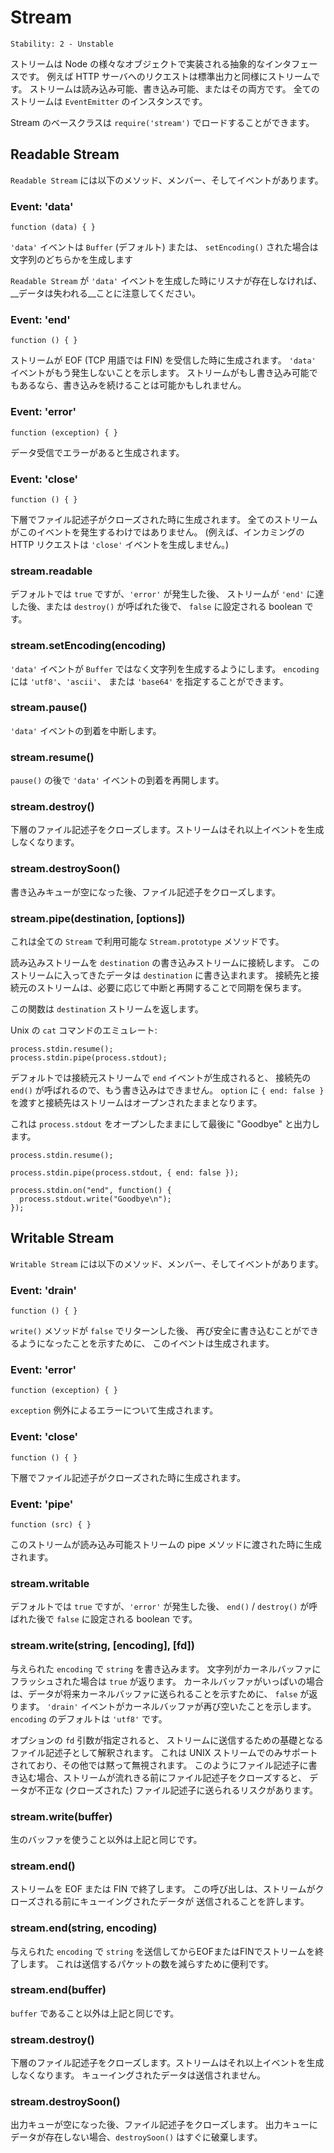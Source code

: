 # Stream

    Stability: 2 - Unstable

<!--
A stream is an abstract interface implemented by various objects in Node.
For example a request to an HTTP server is a stream, as is stdout. Streams
are readable, writable, or both. All streams are instances of `EventEmitter`.

You can load up the Stream base class by doing `require('stream')`.
-->

ストリームは Node の様々なオブジェクトで実装される抽象的なインタフェースです。
例えば HTTP サーバへのリクエストは標準出力と同様にストリームです。
ストリームは読み込み可能、書き込み可能、またはその両方です。
全てのストリームは `EventEmitter` のインスタンスです。

Stream のベースクラスは `require('stream')` でロードすることができます。

## Readable Stream

<!--type=class-->

<!--
A `Readable Stream` has the following methods, members, and events.
-->

`Readable Stream` には以下のメソッド、メンバー、そしてイベントがあります。

### Event: 'data'

`function (data) { }`

<!--
The `'data'` event emits either a `Buffer` (by default) or a string if
`setEncoding()` was used.

Note that the __data will be lost__ if there is no listener when a
`Readable Stream` emits a `'data'` event.
-->

`'data'` イベントは `Buffer` (デフォルト) または、
`setEncoding()` された場合は文字列のどちらかを生成します

`Readable Stream` が `'data'` イベントを生成した時にリスナが存在しなければ、
__データは失われる__ことに注意してください。

### Event: 'end'

`function () { }`

<!--
Emitted when the stream has received an EOF (FIN in TCP terminology).
Indicates that no more `'data'` events will happen. If the stream is also
writable, it may be possible to continue writing.
-->

ストリームが EOF (TCP 用語では FIN) を受信した時に生成されます。
`'data'` イベントがもう発生しないことを示します。
ストリームがもし書き込み可能でもあるなら、書き込みを続けることは可能かもしれません。

### Event: 'error'

`function (exception) { }`

<!--
Emitted if there was an error receiving data.
-->

データ受信でエラーがあると生成されます。

### Event: 'close'

`function () { }`

<!--
Emitted when the underlying file descriptor has been closed. Not all streams
will emit this.  (For example, an incoming HTTP request will not emit
`'close'`.)
-->

下層でファイル記述子がクローズされた時に生成されます。
全てのストリームがこのイベントを発生するわけではありません。
(例えば、インカミングの HTTP リクエストは `'close'` イベントを生成しません。)

### stream.readable

<!--
A boolean that is `true` by default, but turns `false` after an `'error'`
occurred, the stream came to an `'end'`, or `destroy()` was called.
-->

デフォルトでは `true` ですが、`'error'` が発生した後、
ストリームが `'end'` に達した後、または `destroy()` が呼ばれた後で、
`false` に設定される boolean です。

### stream.setEncoding(encoding)

<!--
Makes the data event emit a string instead of a `Buffer`. `encoding` can be
`'utf8'`, `'ascii'`, or `'base64'`.
-->

`'data'` イベントが `Buffer` ではなく文字列を生成するようにします。
`encoding` には `'utf8'`、`'ascii'`、
または `'base64'` を指定することができます。

### stream.pause()

<!--
Pauses the incoming `'data'` events.
-->

`'data'` イベントの到着を中断します。

### stream.resume()

<!--
Resumes the incoming `'data'` events after a `pause()`.
-->

`pause()` の後で `'data'` イベントの到着を再開します。

### stream.destroy()

<!--
Closes the underlying file descriptor. Stream will not emit any more events.
-->

下層のファイル記述子をクローズします。ストリームはそれ以上イベントを生成しなくなります。

### stream.destroySoon()

<!--
After the write queue is drained, close the file descriptor.
-->

書き込みキューが空になった後、ファイル記述子をクローズします。

### stream.pipe(destination, [options])

<!--
This is a `Stream.prototype` method available on all `Stream`s.
-->

これは全ての `Stream` で利用可能な `Stream.prototype` メソッドです。

<!--
Connects this read stream to `destination` WriteStream. Incoming
data on this stream gets written to `destination`. The destination and source
streams are kept in sync by pausing and resuming as necessary.
-->

読み込みストリームを `destination` の書き込みストリームに接続します。
このストリームに入ってきたデータは `destination` に書き込まれます。
接続先と接続元のストリームは、必要に応じて中断と再開することで同期を保ちます。

<!--
This function returns the `destination` stream.
-->

この関数は `destination` ストリームを返します。

<!--
Emulating the Unix `cat` command:
-->

Unix の `cat` コマンドのエミュレート:

    process.stdin.resume();
    process.stdin.pipe(process.stdout);


<!--
By default `end()` is called on the destination when the source stream emits
`end`, so that `destination` is no longer writable. Pass `{ end: false }` as
`options` to keep the destination stream open.
-->

デフォルトでは接続元ストリームで `end` イベントが生成されると、
接続先の `end()` が呼ばれるので、もう書き込みはできません。
`option` に `{ end: false }` を渡すと接続先はストリームはオープンされたままとなります。

<!--
This keeps `process.stdout` open so that "Goodbye" can be written at the end.
-->

これは `process.stdout` をオープンしたままにして最後に "Goodbye" と出力します。

    process.stdin.resume();

    process.stdin.pipe(process.stdout, { end: false });

    process.stdin.on("end", function() {
      process.stdout.write("Goodbye\n");
    });


## Writable Stream

<!--type=class-->

<!--
A `Writable Stream` has the following methods, members, and events.
-->

`Writable Stream` には以下のメソッド、メンバー、そしてイベントがあります。

### Event: 'drain'

`function () { }`

<!--
After a `write()` method returned `false`, this event is emitted to
indicate that it is safe to write again.
-->

`write()` メソッドが `false` でリターンした後、
再び安全に書き込むことができるようになったことを示すために、
このイベントは生成されます。

### Event: 'error'

`function (exception) { }`

<!--
Emitted on error with the exception `exception`.
-->

`exception` 例外によるエラーについて生成されます。

### Event: 'close'

`function () { }`

<!--
Emitted when the underlying file descriptor has been closed.
-->

下層でファイル記述子がクローズされた時に生成されます。

### Event: 'pipe'

`function (src) { }`

<!--
Emitted when the stream is passed to a readable stream's pipe method.
-->

このストリームが読み込み可能ストリームの pipe メソッドに渡された時に生成されます。

### stream.writable

<!--
A boolean that is `true` by default, but turns `false` after an `'error'`
occurred or `end()` / `destroy()` was called.
-->

デフォルトでは `true` ですが、`'error'` が発生した後、
`end()` / `destroy()` が呼ばれた後で `false` に設定される boolean です。

### stream.write(string, [encoding], [fd])

<!--
Writes `string` with the given `encoding` to the stream.  Returns `true` if
the string has been flushed to the kernel buffer.  Returns `false` to
indicate that the kernel buffer is full, and the data will be sent out in
the future. The `'drain'` event will indicate when the kernel buffer is
empty again. The `encoding` defaults to `'utf8'`.
-->

与えられた `encoding` で `string` を書き込みます。
文字列がカーネルバッファにフラッシュされた場合は `true` が返ります。
カーネルバッファがいっぱいの場合は、データが将来カーネルバッファに送られることを示すために、
`false` が返ります。
`'drain'` イベントがカーネルバッファが再び空いたことを示します。
`encoding` のデフォルトは `'utf8'` です。

<!--
If the optional `fd` parameter is specified, it is interpreted as an integral
file descriptor to be sent over the stream. This is only supported for UNIX
streams, and is silently ignored otherwise. When writing a file descriptor in
this manner, closing the descriptor before the stream drains risks sending an
invalid (closed) FD.
-->

オプションの `fd` 引数が指定されると、
ストリームに送信するための基礎となるファイル記述子として解釈されます。
これは UNIX ストリームでのみサポートされており、その他では黙って無視されます。
このようにファイル記述子に書き込む場合、ストリームが流れきる前にファイル記述子をクローズすると、
データが不正な (クローズされた) ファイル記述子に送られるリスクがあります。

### stream.write(buffer)

<!--
Same as the above except with a raw buffer.
-->

生のバッファを使うこと以外は上記と同じです。

### stream.end()

<!--
Terminates the stream with EOF or FIN.
This call will allow queued write data to be sent before closing the stream.
-->

ストリームを EOF または FIN で終了します。
この呼び出しは、ストリームがクローズされる前にキューイングされたデータが
送信されることを許します。

### stream.end(string, encoding)

<!--
Sends `string` with the given `encoding` and terminates the stream with EOF
or FIN. This is useful to reduce the number of packets sent.
-->

与えられた `encoding` で `string` を送信してからEOFまたはFINでストリームを終了します。
これは送信するパケットの数を減らすために便利です。

### stream.end(buffer)

<!--
Same as above but with a `buffer`.
-->

`buffer` であること以外は上記と同じです。

### stream.destroy()

<!--
Closes the underlying file descriptor. Stream will not emit any more events.
Any queued write data will not be sent.
-->

下層のファイル記述子をクローズします。ストリームはそれ以上イベントを生成しなくなります。
キューイングされたデータは送信されません。

### stream.destroySoon()

<!--
After the write queue is drained, close the file descriptor. `destroySoon()`
can still destroy straight away, as long as there is no data left in the queue
for writes.
-->

出力キューが空になった後、ファイル記述子をクローズします。
出力キューにデータが存在しない場合、`destroySoon()` はすぐに破棄します。
